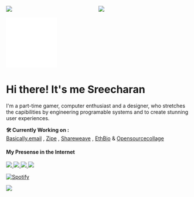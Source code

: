 <a href='https://basically.email'>
  <p align="right">
  <img src="https://user-images.githubusercontent.com/65058816/171407147-00be733b-7857-4fd2-a55e-d866489d3fdc.png" width=50% align="left">
  </p>
</a>

<a href="https://discord.com/users/892689836249591849">
  <img src="https://lanyard-profile-readme.vercel.app/api/892689836249591849?idleMessage=Just%20chillin'%20at%20the%20moment..." width="50%" align="left" />
</a>
<br>

![](./assets/wave.svg)
# Hi there! It's me Sreecharan
I'm a part-time gamer, computer enthusiast and a designer, who stretches the capibilities by engineering programable systems and to create stunning user experiences.


**🛠️ Currently Working on :** <br>
[Basically.email](https://basically.email) , [Zipe](https://justzipe.me) , [Shareweave](https://shreweave.com) , [EthBio](https://ethbio.xyz) & [Opensourcecollage](https://opensourcecollage.com)

<p align="right">
  <h4> My Presense in the Internet </h4>
  <a href="https://twitter.com/atsreecha">
    <img src="https://user-images.githubusercontent.com/65058816/171219521-8f5dff19-c0fd-43f3-9551-54e5fc48da28.png" width = 120> 
  </a>
  <a href="https://linkedin.com/in/atsreecha">
    <img src="https://user-images.githubusercontent.com/65058816/171218514-f07422ae-3ba6-4f12-9d27-02a6c7bc091e.png" width=120>
  </a>
  <a href="https://www.instagram.com/sr2echa/">
     <img src="https://user-images.githubusercontent.com/65058816/171219493-ea26adfb-5c2c-46a4-b723-2b3a0a93bc0a.png" width=120>
  </a>
  <a href="https://twitch.tv/sr2echa">
     <img src="https://user-images.githubusercontent.com/65058816/171219465-b71ee243-e76e-494c-9748-59cb371221b6.png" width=120>
  </a>
</p>
  
[![Spotify](https://user-images.githubusercontent.com/65058816/171203206-f6517345-6bef-4e2b-bc60-a077450ade84.png)](https://open.spotify.com/playlist/5n7wylHu4IS2IcmZ4rP06o)


<img src="https://hits.link/hits?url=https://sreecha.me" />
